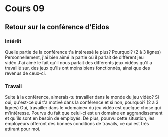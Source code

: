 # Cours 09 
## Retour sur la conférence d'Eidos

### Intérêt
Quelle partie de la conférence t'a intéressé le plus? Pourquoi? (2 à 3 lignes) 
Personnellement, j'ai bien aimé la partie où il parlait de différent jeu vidéo.J'ai aimé le fait qu'il nous parlait des différents jeux vidéos qu'il a travaillé sur, des jeux qu'ils ont moins biens fonctionnés, ainsi que des revenus de ceux-ci.

### Travail
Suite à la conférence, aimerais-tu travailler dans le monde du jeu vidéo? Si oui, qu'est-ce qui t'a motivé dans la conférence et si non, pourquoi? (2 à 3 lignes)
Oui, travailler dans le «domaine» du jeu vidéo est quelque chose qui m'intêresse. Pourvu du fait que celui-ci est un domaine en aggrandissement et qu'ils sont en besoin de employés. De plus, pourvu cette situation, les employeurs offeront des bonnes conditions de travails, ce qui est très attirant pour moi.
